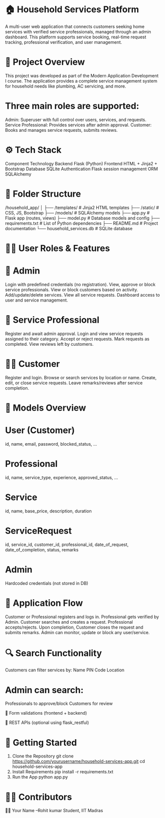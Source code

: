 # 🏠 Household Services Platform
A multi-user web application that connects customers seeking home services with verified service professionals, managed through an admin dashboard. This platform supports service booking, real-time request tracking, professional verification, and user management.

# 📌 Project Overview
This project was developed as part of the Modern Application Development I course. The application provides a complete service management system for household needs like plumbing, AC servicing, and more.

# Three main roles are supported:
Admin: Superuser with full control over users, services, and requests.
Service Professional: Provides services after admin approval.
Customer: Books and manages service requests, submits reviews.

# ⚙️ Tech Stack
Component	Technology
Backend	Flask (Python)
Frontend	HTML + Jinja2 + Bootstrap
Database	SQLite
Authentication	Flask session management
ORM	SQLAlchemy
# 📁 Folder Structure
/household_app/
│
├── /templates/          # Jinja2 HTML templates
├── /static/             # CSS, JS, Bootstrap
├── /models/             # SQLAlchemy models
├── app.py               # Flask app (routes, views)
├── model.py             # Database models and config
├── requirements.txt     # List of Python dependencies
├── README.md            # Project documentation
└── household_services.db # SQLite database
# 🧑‍💼 User Roles & Features
# 👑 Admin
Login with predefined credentials (no registration).
View, approve or block service professionals.
View or block customers based on activity.
Add/update/delete services.
View all service requests.
Dashboard access to user and service management.

# 🧰 Service Professional
Register and await admin approval.
Login and view service requests assigned to their category.
Accept or reject requests.
Mark requests as completed.
View reviews left by customers.

# 🧑‍🔧 Customer
Register and login.
Browse or search services by location or name.
Create, edit, or close service requests.
Leave remarks/reviews after service completion.

# 🧾 Models Overview
# User (Customer)
id, name, email, password, blocked_status, ...
# Professional
id, name, service_type, experience, approved_status, ...
# Service
id, name, base_price, description, duration
# ServiceRequest
id, service_id, customer_id, professional_id, date_of_request, date_of_completion, status, remarks
# Admin
Hardcoded credentials (not stored in DB)

# 🔄 Application Flow
Customer or Professional registers and logs in.
Professional gets verified by Admin.
Customer searches and creates a request.
Professional accepts/rejects.
Upon completion, Customer closes the request and submits remarks.
Admin can monitor, update or block any user/service.

# 🔍 Search Functionality
Customers can filter services by:
Name
PIN Code
Location
# Admin can search:
Professionals to approve/block
Customers for review

🔐 Form validations (frontend + backend)

🔁 REST APIs (optional using flask_restful)


# 🚀 Getting Started
1. Clone the Repository
git clone https://github.com/yourusername/household-services-app.git
cd household-services-app
2. Install Requirements
pip install -r requirements.txt
3. Run the App
python app.py

# 👨‍💻 Contributors
🧑‍🎓 Your Name –Rohit kumar
 Student, IIT Madras









